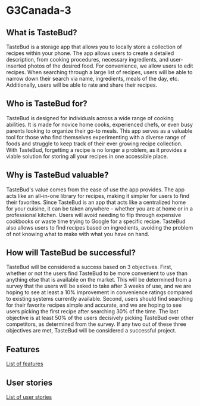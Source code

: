# G3Canada-3 

## What is TasteBud? 

TasteBud is a storage app that allows you to locally store a collection of recipes within your phone. The app allows users to create a detailed description, from cooking procedures, necessary ingredients, and user-inserted photos of the desired food. For convenience, we allow users to edit recipes. When searching through a large list of recipes, users will be able to narrow down their search via name, ingredients, meals of the day, etc. Additionally, users will be able to rate and share their recipes. 

 
## Who is TasteBud for?  

TasteBud is designed for individuals across a wide range of cooking abilities. It is made for novice home cooks, experienced chefs, or even busy parents looking to organize their go-to meals. This app serves as a valuable tool for those who find themselves experimenting with a diverse range of foods and struggle to keep track of their ever growing recipe collection. With TasteBud, forgetting a recipe is no longer a problem, as it provides a viable solution for storing all your recipes in one accessible place. 

## Why is TasteBud valuable?  

TasteBud's value comes from the ease of use the app provides. The app acts like an all-in-one library for recipes, making it simpler for users to find their favorites. Since TasteBud is an app that acts like a centralized home for your cuisine, it can be taken anywhere – whether you are at home or in a professional kitchen. Users will avoid needing to flip through expensive cookbooks or waste time trying to Google for a specific recipe. TasteBud also allows users to find recipes based on ingredients, avoiding the problem of not knowing what to make with what you have on hand. 

## How will TasteBud be successful?  

TasteBud will be considered a success based on 3 objectives. First, whether or not the users find TasteBud to be more convenient to use than anything else that is available on the market. This will be determined from a survey that the users will be asked to take after 3 weeks of use, and we are hoping to see at least a 10% improvement in convenience ratings compared to existing systems currently available.  Second, users should find searching for their favorite recipes simple and accurate, and we are hoping to see users picking the first recipe after searching 30% of the time. The last objective is at least 50% of the users decisively picking TasteBud over other competitors, as determined from the survey. If any two out of these three objectives are met, TasteBud will be considered a successful project. 

## Features
[List of features](https://code.cs.umanitoba.ca/3350-summer2023/g3canada-3/-/issues/?sort=created_date&state=opened&label_name%5B%5D=Feature&first_page_size=20)

## User stories
[List of user stories](https://code.cs.umanitoba.ca/3350-summer2023/g3canada-3/-/issues/?sort=created_date&state=opened&label_name%5B%5D=User%20Story&first_page_size=20)
